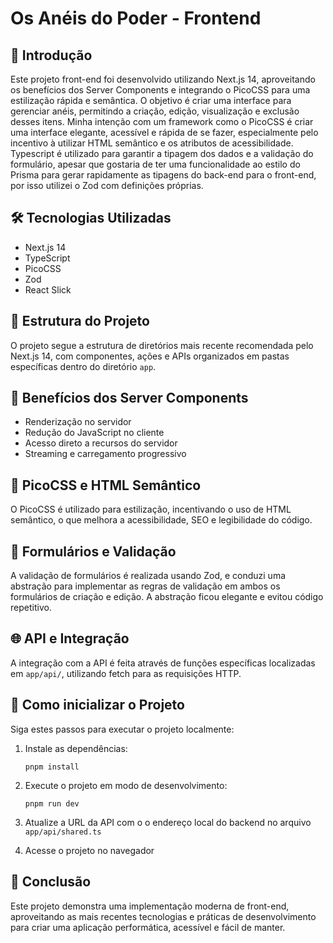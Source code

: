 # Os Anéis do Poder - Frontend

## 🚀 Introdução

Este projeto front-end foi desenvolvido utilizando Next.js 14, aproveitando os benefícios dos Server Components e integrando o PicoCSS para uma estilização rápida e semântica. O objetivo é criar uma interface para gerenciar anéis, permitindo a criação, edição, visualização e exclusão desses itens. Minha intenção com um framework como o PicoCSS é criar uma interface elegante, acessível e rápida de se fazer, especialmente pelo incentivo à utilizar HTML semântico e os atributos de acessibilidade. Typescript é utilizado para garantir a tipagem dos dados e a validação do formulário, apesar que gostaria de ter uma funcionalidade ao estilo do Prisma para gerar rapidamente as tipagens do back-end para o front-end, por isso utilizei o Zod com definições próprias.

## 🛠 Tecnologias Utilizadas

- Next.js 14
- TypeScript
- PicoCSS
- Zod
- React Slick

## 📁 Estrutura do Projeto

O projeto segue a estrutura de diretórios mais recente recomendada pelo Next.js 14, com componentes, ações e APIs organizados em pastas específicas dentro do diretório `app`.

## 🚀 Benefícios dos Server Components

- Renderização no servidor
- Redução do JavaScript no cliente
- Acesso direto a recursos do servidor
- Streaming e carregamento progressivo

## 🎨 PicoCSS e HTML Semântico

O PicoCSS é utilizado para estilização, incentivando o uso de HTML semântico, o que melhora a acessibilidade, SEO e legibilidade do código.

## 📝 Formulários e Validação

A validação de formulários é realizada usando Zod, e conduzi uma abstração para implementar as regras de validação em ambos os formulários de criação e edição. A abstração ficou elegante e evitou código repetitivo.

## 🌐 API e Integração

A integração com a API é feita através de funções específicas localizadas em `app/api/`, utilizando fetch para as requisições HTTP.

## 🚀 Como inicializar o Projeto

Siga estes passos para executar o projeto localmente:

1. Instale as dependências:
   ```
   pnpm install
   ```
2. Execute o projeto em modo de desenvolvimento:

   ```
   pnpm run dev
   ```

3. Atualize a URL da API com o o endereço local do backend no arquivo `app/api/shared.ts`

4. Acesse o projeto no navegador

## 🏁 Conclusão

Este projeto demonstra uma implementação moderna de front-end, aproveitando as mais recentes tecnologias e práticas de desenvolvimento para criar uma aplicação performática, acessível e fácil de manter.
